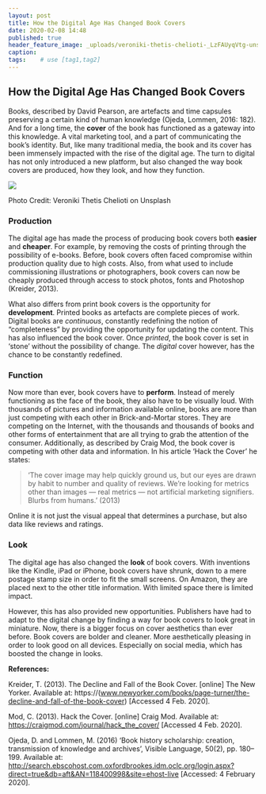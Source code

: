```yaml
---
layout: post
title: How the Digital Age Has Changed Book Covers
date: 2020-02-08 14:48
published: true
header_feature_image: _uploads/veroniki-thetis-chelioti-_LzFAUyqVtg-unsplash.jpg
caption:
tags:    # use [tag1,tag2]
---
```

## How the Digital Age Has Changed Book Covers

Books, described by David Pearson, are artefacts and time capsules preserving a certain kind of human knowledge (Ojeda, Lommen, 2016: 182). And for a long time, the **cover** of the book has functioned as a gateway into this knowledge. A vital marketing tool, and a part of communicating the book’s identity. But, like many traditional media, the book and its cover has been immensely impacted with the rise of the digital age. The turn to digital has not only introduced a new platform, but also changed the way book covers are produced, how they look, and how they function.

[![](//_uploads/veroniki-thetis-chelioti-_LzFAUyqVtg-unsplash.jpg)](//_uploads/veroniki-thetis-chelioti-_LzFAUyqVtg-unsplash.jpg)

Photo Credit: Veroniki Thetis Chelioti on Unsplash

### Production

The digital age has made the process of producing book covers both **easier** and **cheaper**. For example, by removing the costs of printing through the possibility of e-books. Before, book covers often faced compromise within production quality due to high costs. Also, from what used to include commissioning illustrations or photographers, book covers can now be cheaply produced through access to stock photos, fonts and Photoshop (Kreider, 2013).

What also differs from print book covers is the opportunity for **development**. Printed books as artefacts are complete pieces of work. Digital books are _continuous_, constantly redefining the notion of “completeness” by providing the opportunity for updating the content. This has also influenced the book cover. Once _printed_, the book cover is set in ‘stone’ without the possibility of change. The _digital_ cover however, has the chance to be constantly redefined.


### Function

Now more than ever, book covers have to **perform**. Instead of merely functioning as the face of the book, they also have to be visually loud. With thousands of pictures and information available online, books are more than just competing with each other in Brick-and-Mortar stores. They are competing on the Internet, with the thousands and thousands of books and other forms of entertainment that are all trying to grab the attention of the consumer. Additionally, as described by Craig Mod, the book cover is competing with other data and information. In his article ‘Hack the Cover’ he states:

> ‘The cover image may help quickly ground us, but our eyes are drawn by habit to number and quality of reviews. We’re looking for metrics other than images — real metrics — not artificial marketing signifiers. Blurbs from humans.’ (2013)

Online it is not just the visual appeal that determines a purchase, but also data like reviews and ratings.

### Look

The digital age has also changed the **look** of book covers. With inventions like the Kindle, iPad or iPhone, book covers have shrunk, down to a mere postage stamp size in order to fit the small screens. On Amazon, they are placed next to the other title information. With limited space there is limited impact.

However, this has also provided new opportunities. Publishers have had to adapt to the digital change by finding a way for book covers to look great in miniature. Now, there is a bigger focus on cover aesthetics than ever before. Book covers are bolder and cleaner. More aesthetically pleasing in order to look good on all devices. Especially on social media, which has boosted the change in looks.



**References:**

Kreider, T. (2013). The Decline and Fall of the Book Cover. [online] The New Yorker. Available at: https://(www.newyorker.com/books/page-turner/the-decline-and-fall-of-the-book-cover)
[Accessed 4 Feb. 2020].

Mod, C. (2013). Hack the Cover. [online] Craig Mod. Available at: https://craigmod.com/journal/hack_the_cover/ [Accessed 4 Feb. 2020].

Ojeda, D. and Lommen, M. (2016) ‘Book history scholarship: creation, transmission of knowledge and archives’, Visible Language, 50(2), pp. 180–199. Available at: http://search.ebscohost.com.oxfordbrookes.idm.oclc.org/login.aspx?direct=true&db=aft&AN=118400998&site=ehost-live [Accessed: 4 February 2020].
